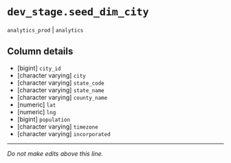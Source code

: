 # `dev_stage.seed_dim_city`
`analytics_prod` | `analytics`

## Column details
* [bigint]    `city_id`
* [character varying] `city`
* [character varying] `state_code`
* [character varying] `state_name`
* [character varying] `county_name`
* [numeric]   `lat`
* [numeric]   `lng`
* [bigint]    `population`
* [character varying] `timezone`
* [character varying] `incorporated`

-------------------------------------------------------------------------------
*Do not make edits above this line.*
